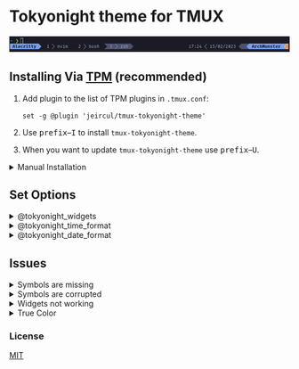 # Tokyonight theme for TMUX

![tmux-tokyonight-theme Preview](https://raw.githubusercontent.com/jeircul/tmux-tokyonight-theme/master/theme.png)

Installing Via [TPM](https://github.com/tmux-plugins/tpm) (recommended)
-----------------------------------------------------------------------

1.  Add plugin to the list of TPM plugins in `.tmux.conf`:

    ``` tmux
    set -g @plugin 'jeircul/tmux-tokyonight-theme'
    ```
2.  Use <kbd>prefix</kbd>–<kbd>I</kbd> to install `tmux-tokyonight-theme`.
3.  When you want to update `tmux-tokyonight-theme` use <kbd>prefix</kbd>–<kbd>U</kbd>.

<details>
<summary>Manual Installation</summary>

1. Clone the repo:
   ```sh
   git clone https://github.com/jeircul/tmux-tokyonight-theme ~/.config/tmux/plugins/
   ```
2. Add this line to the bottom of `.tmux.conf`:
   ```tmux
   run-shell ~/.config/tmux/plugins/tmux-tokyonight-theme/tmux-tokyonight-theme.tmux
   ```
3. Use <kbd>prefix</kbd>–<kbd>R</kbd> to Reload TMUX environment
</details>

Set Options
-----------
<details>
<summary>@tokyonight_widgets</summary>
    
```
set -g @tokyonight_widgets "#(date +%s)"
```
- Once set, these widgets will show on the right.
- **default**: empty string.
</details>

<details>
<summary>@tokyonight_time_format</summary>

```
set -g @tokyonight_time_format "%I:%M %p"
```
- `%I` - The hour as a decimal number using a 12-hour clock  
- `%M` - The minute as a decimal number
- `%p` -  Either "AM" or "PM" according to the given time value.
- **default**: `%R` - The time in 24-hour notation (%H:%M).

> **Note**
> These modifiers were taken from from [strftime manpage](http://man7.org/linux/man-pages/man3/strftime.3.html).

</details>

<details>
<summary>@tokyonight_date_format</summary>

```
set -g @tokyonight_date_format "%D"
```
- `%D` - Equivalent to %m/%d/%y (American format).   
- `%m` - The month as a decimal number.  
- `%d` - The day of the month as a decimal number  
- `%y` - The year as a decimal number without the century.  
- **default**: `%d/%m/%Y` - The date in non-American format.

> **Note**
> These modifiers were taken from from [strftime manpage](http://man7.org/linux/man-pages/man3/strftime.3.html).

</details>

## Issues

<details>
<summary>Symbols are missing</summary>

* The theme requires Powerline symbols exist and set on your system. Follow [these instructions](https://github.com/powerline/fonts) to install them, then update your terminal fonts to use them.
</details>

<details>
<summary>Symbols are corrupted</summary>

- Patched Powerline fonts aren't picked up when `$LANG` isn't set to `en_US`. You can change the default locale settings at `/etc/default/locale`.
</details>

<details>
<summary>Widgets not working</summary>
    
- Make sure that you put the `set -g @plugin 'jeircul/tmux-tokyonight-theme'` before other scripts that alter the status line, or they won't be able to pickup the plugin's changes.
</details>

<details>
<summary>True Color</summary>
    
- Make sure TrueColor is enabled and working. follow [these instructions](https://sunaku.github.io/tmux-24bit-color.html#usage) to do so.
</details>

### License

[MIT](LICENSE)

